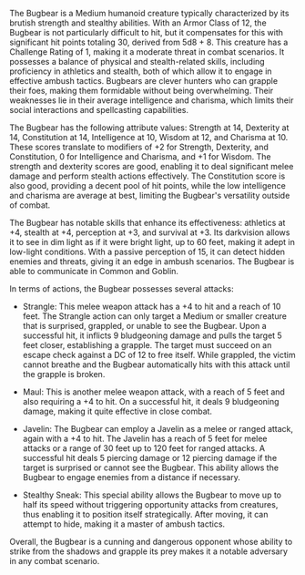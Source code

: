The Bugbear is a Medium humanoid creature typically characterized by its brutish strength and stealthy abilities. With an Armor Class of 12, the Bugbear is not particularly difficult to hit, but it compensates for this with significant hit points totaling 30, derived from 5d8 + 8. This creature has a Challenge Rating of 1, making it a moderate threat in combat scenarios. It possesses a balance of physical and stealth-related skills, including proficiency in athletics and stealth, both of which allow it to engage in effective ambush tactics. Bugbears are clever hunters who can grapple their foes, making them formidable without being overwhelming. Their weaknesses lie in their average intelligence and charisma, which limits their social interactions and spellcasting capabilities.

The Bugbear has the following attribute values: Strength at 14, Dexterity at 14, Constitution at 14, Intelligence at 10, Wisdom at 12, and Charisma at 10. These scores translate to modifiers of +2 for Strength, Dexterity, and Constitution, 0 for Intelligence and Charisma, and +1 for Wisdom. The strength and dexterity scores are good, enabling it to deal significant melee damage and perform stealth actions effectively. The Constitution score is also good, providing a decent pool of hit points, while the low intelligence and charisma are average at best, limiting the Bugbear's versatility outside of combat.

The Bugbear has notable skills that enhance its effectiveness: athletics at +4, stealth at +4, perception at +3, and survival at +3. Its darkvision allows it to see in dim light as if it were bright light, up to 60 feet, making it adept in low-light conditions. With a passive perception of 15, it can detect hidden enemies and threats, giving it an edge in ambush scenarios. The Bugbear is able to communicate in Common and Goblin.

In terms of actions, the Bugbear possesses several attacks:

- Strangle: This melee weapon attack has a +4 to hit and a reach of 10 feet. The Strangle action can only target a Medium or smaller creature that is surprised, grappled, or unable to see the Bugbear. Upon a successful hit, it inflicts 9 bludgeoning damage and pulls the target 5 feet closer, establishing a grapple. The target must succeed on an escape check against a DC of 12 to free itself. While grappled, the victim cannot breathe and the Bugbear automatically hits with this attack until the grapple is broken.

- Maul: This is another melee weapon attack, with a reach of 5 feet and also requiring a +4 to hit. On a successful hit, it deals 9 bludgeoning damage, making it quite effective in close combat.

- Javelin: The Bugbear can employ a Javelin as a melee or ranged attack, again with a +4 to hit. The Javelin has a reach of 5 feet for melee attacks or a range of 30 feet up to 120 feet for ranged attacks. A successful hit deals 5 piercing damage or 12 piercing damage if the target is surprised or cannot see the Bugbear. This ability allows the Bugbear to engage enemies from a distance if necessary.

- Stealthy Sneak: This special ability allows the Bugbear to move up to half its speed without triggering opportunity attacks from creatures, thus enabling it to position itself strategically. After moving, it can attempt to hide, making it a master of ambush tactics.

Overall, the Bugbear is a cunning and dangerous opponent whose ability to strike from the shadows and grapple its prey makes it a notable adversary in any combat scenario.